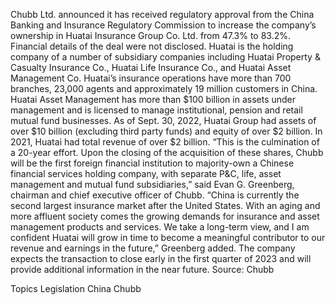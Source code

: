 Chubb Ltd. announced it has received regulatory approval from the China Banking and Insurance Regulatory Commission to increase the company’s ownership in Huatai Insurance Group Co. Ltd. from 47.3% to 83.2%.
Financial details of the deal were not disclosed.
Huatai is the holding company of a number of subsidiary companies including Huatai Property & Casualty Insurance Co., Huatai Life Insurance Co., and Huatai Asset Management Co. Huatai’s insurance operations have more than 700 branches, 23,000 agents and approximately 19 million customers in China.
Huatai Asset Management has more than $100 billion in assets under management and is licensed to manage institutional, pension and retail mutual fund businesses.
As of Sept. 30, 2022, Huatai Group had assets of over $10 billion (excluding third party funds) and equity of over $2 billion. In 2021, Huatai had total revenue of over $2 billion.
“This is the culmination of a 20-year effort. Upon the closing of the acquisition of these shares, Chubb will be the first foreign financial institution to majority-own a Chinese financial services holding company, with separate P&C, life, asset management and mutual fund subsidiaries,” said Evan G. Greenberg, chairman and chief executive officer of Chubb.
“China is currently the second largest insurance market after the United States. With an aging and more affluent society comes the growing demands for insurance and asset management products and services. We take a long-term view, and I am confident Huatai will grow in time to become a meaningful contributor to our revenue and earnings in the future,” Greenberg added.
The company expects the transaction to close early in the first quarter of 2023 and will provide additional information in the near future.
Source: Chubb

Topics
Legislation
China
Chubb
